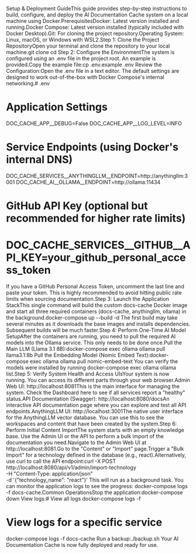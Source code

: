 Setup & Deployment GuideThis guide provides step-by-step instructions to build, configure, and deploy the AI Documentation Cache system on a local machine using Docker.PrerequisitesDocker: Latest version installed and running.Docker Compose: Latest version installed (typically included with Docker Desktop).Git: For cloning the project repository.Operating System: Linux, macOS, or Windows with WSL2.Step 1: Clone the Project RepositoryOpen your terminal and clone the repository to your local machine.git clone <your-repository-url>
cd <repository-directory>
Step 2: Configure the EnvironmentThe system is configured using an .env file in the project root. An example is provided.Copy the example file:cp .env.example .env
Review the Configuration:Open the .env file in a text editor. The default settings are designed to work out-of-the-box with Docker Compose's internal networking.# .env
# Application Settings
DOC_CACHE_APP__DEBUG=False
DOC_CACHE_APP__LOG_LEVEL=INFO

# Service Endpoints (using Docker's internal DNS)
DOC_CACHE_SERVICES__ANYTHINGLLM__ENDPOINT=http://anythingllm:3001
DOC_CACHE_AI__OLLAMA__ENDPOINT=http://ollama:11434

# GitHub API Key (optional but recommended for higher rate limits)
# DOC_CACHE_SERVICES__GITHUB__API_KEY=your_github_personal_access_token
If you have a GitHub Personal Access Token, uncomment the last line and paste your token. This is highly recommended to avoid hitting public rate limits when sourcing documentation.Step 3: Launch the Application StackThis single command will build the custom docs-cache Docker image and start all three required containers (docs-cache, anythingllm, ollama) in the background.docker-compose up --build -d
The first build may take several minutes as it downloads the base images and installs dependencies. Subsequent builds will be much faster.Step 4: Perform One-Time AI Model SetupAfter the containers are running, you need to pull the required AI models into the Ollama service. This only needs to be done once.Pull the Main LLM (Llama 3.1 8B):docker-compose exec ollama ollama pull llama3.1:8b
Pull the Embedding Model (Nomic Embed Text):docker-compose exec ollama ollama pull nomic-embed-text
You can verify the models were installed by running docker-compose exec ollama ollama list.Step 5: Verify System Health and Access UIsYour system is now running. You can access its different parts through your web browser.Admin Web UI: http://localhost:8081This is the main interface for managing the system. Check the Dashboard here to see if all services report a "healthy" status.API Documentation (Swagger): http://localhost:8080/docsAn interactive API documentation page where you can explore and test all API endpoints.AnythingLLM UI: http://localhost:3001The native user interface for the AnythingLLM vector database. You can use this to see the workspaces and content that have been created by the system.Step 6: Perform Initial Content ImportThe system starts with an empty knowledge base. Use the Admin UI or the API to perform a bulk import of the documentation you need.Navigate to the Admin Web UI at http://localhost:8081.Go to the "Content" or "Import" page.Trigger a "Bulk Import" for a technology defined in the database (e.g., react).Alternatively, use curl to call the API endpoint:curl -X POST http://localhost:8080/api/v1/admin/import-technology \
     -H "Content-Type: application/json" \
     -d '{"technology_name": "react"}'
This will run as a background task. You can monitor the application logs to see the progress: docker-compose logs -f docs-cache.Common OperationsStop the application:docker-compose down
View logs:# View all logs
docker-compose logs -f

# View logs for a specific service
docker-compose logs -f docs-cache
Run a backup:./backup.sh
Your AI Documentation Cache is now fully deployed and ready for use.
